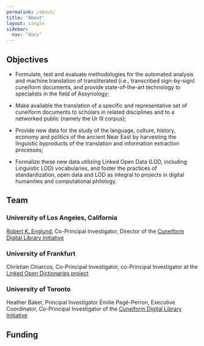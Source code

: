 ```yaml
---
permalink: /about/
title: "About"
layout: single
sidebar:
  nav: "docs"
---
```



## Objectives

- Formulate, test and evaluate methodologies for the automated analysis and machine translation of transliterated (i.e., transcribed sign-by-sign) cuneiform documents, and provide state-of-the-art technology to specialists in the field of Assyriology;

- Make available the translation of a specific and representative set of cuneiform documents to scholars in related disciplines and to a networked public (namely the Ur III corpus); 

- Provide new data for the study of the language, culture, history, economy and politics of the ancient Near East by harvesting the linguistic byproducts of the translation and information extraction processes;

- Formalize these new data utilizing Linked Open Data (LOD, including Linguistic LOD) vocabularies, and foster the practices of standardization, open data and LOD as integral to projects in digital humanities and computational philology.

## Team
### University of Los Angeles, California

[Robert K. Englund](cdli.ucla.edu/?q=robert-k-englund), Co-Principal Investigator, Director of the [Cuneiform Digital Library Initiative](http://cdli.ucla.edu)

### University of Frankfurt

Christian Chiarcos, Co-Principal Investigator, co-Principal Investigator at the [Linked Open Dictionaries project](http://acoli.cs.uni-frankfurt.de/liodi/home.html)

### University of Toronto

Heather Baker, Principal Investigator
Émilie Pagé-Perron, Executive Coordinator, Co-Principal Investigator of the [Cuneiform Digital Library Initiative](http://cdli.ucla.edu)

## Funding

